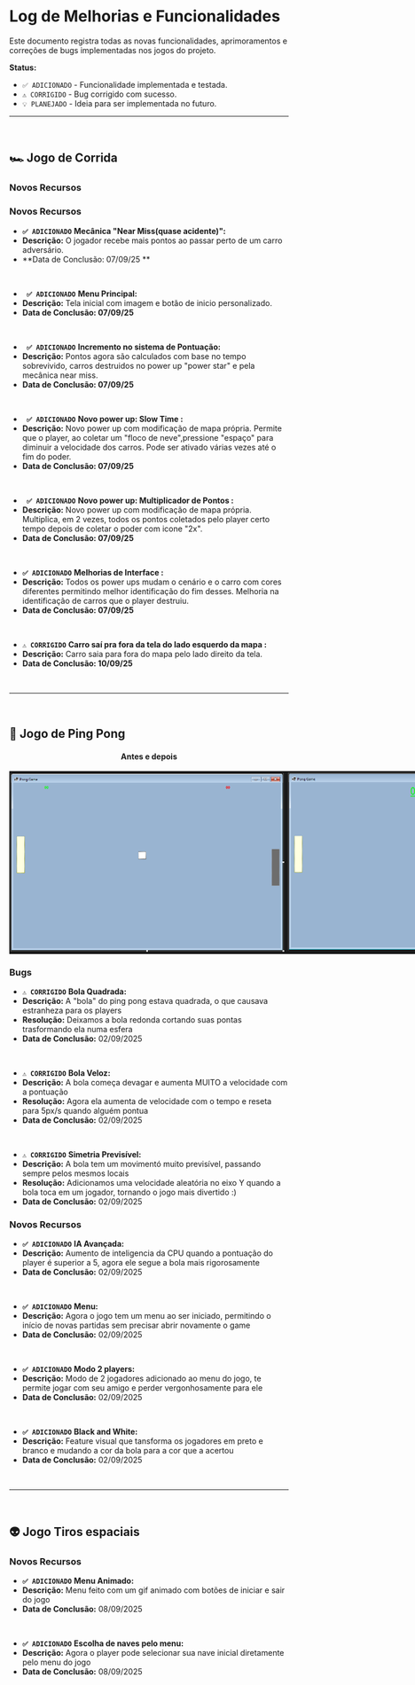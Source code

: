 # Log de Melhorias e Funcionalidades

Este documento registra todas as novas funcionalidades, aprimoramentos e correções de bugs
implementadas nos jogos do projeto.

**Status:**
- `✅ ADICIONADO` - Funcionalidade implementada e testada.
- `⚠️ CORRIGIDO` - Bug corrigido com sucesso.
- `💡 PLANEJADO` - Ideia para ser implementada no futuro.

---
<br>

## 🏎️ Jogo de Corrida

### Novos Recursos
### Novos Recursos
- **`✅ ADICIONADO`** **Mecânica "Near Miss(quase acidente)":**
 - **Descrição:** O jogador recebe mais pontos ao passar perto de um carro adversário.
 - **Data de Conclusão: 07/09/25 **

<br>

- **` ✅ ADICIONADO`** **Menu Principal:**
 - **Descrição:** Tela inicial com imagem e botão de inicio personalizado.
 - **Data de Conclusão: 07/09/25** 



<br>

- **` ✅ ADICIONADO`** **Incremento no sistema de Pontuação:**
 - **Descrição:** Pontos agora são calculados com base no tempo sobrevivido, carros destruidos no power up "power star" e pela mecânica near miss.
 - **Data de Conclusão: 07/09/25** 

<br>



- **` ✅ ADICIONADO`** **Novo power up: Slow Time :**
 - **Descrição:** Novo power up com modificação de mapa própria. Permite que o player, ao coletar um "floco de neve",pressione "espaço" para diminuir a velocidade dos carros. Pode ser ativado várias vezes até o fim do poder.
 - **Data de Conclusão: 07/09/25** 

<br>

- **` ✅ ADICIONADO`** **Novo power up: Multiplicador de Pontos :**
 - **Descrição:** Novo power up com modificação de mapa própria. Multiplica, em 2 vezes, todos os pontos coletados pelo player certo tempo depois de coletar o poder com icone "2x".
 - **Data de Conclusão: 07/09/25** 

<br>

- **`✅ ADICIONADO`** **Melhorias de Interface :**
 - **Descrição:** Todos os power ups mudam o cenário e o carro com cores diferentes permitindo melhor identificação do fim desses. Melhoria na identificação de carros que o player destruiu.
 - **Data de Conclusão: 07/09/25** 

<br>

- **`⚠️ CORRIGIDO`** **Carro saí pra fora da tela do lado esquerdo da mapa :**
 - **Descrição:** Carro saia para fora do mapa pelo lado direito da tela.
 - **Data de Conclusão: 10/09/25** 


<br>

---
<br>

## 🏓 Jogo de Ping Pong

<h4 align="center">Antes e depois</h4>

<div align="center" style="display: flex; justify-content: space-around">
 <img style="width: 500px" src="./Main Resources/Pong_Before.png" />
 <img style="width: 500px" src="./Main Resources/Pong_After.png" />
</div>

### Bugs
- **`⚠️ CORRIGIDO`** **Bola Quadrada:**
 - **Descrição:** A "bola" do ping pong estava quadrada, o que causava estranheza para os players
 - **Resolução:** Deixamos a bola redonda cortando suas pontas trasformando ela numa esfera
 - **Data de Conclusão:** 02/09/2025
   
<br>

- **`⚠️ CORRIGIDO`** **Bola Veloz:**
 - **Descrição:** A bola começa devagar e aumenta MUITO a velocidade com a pontuação
 - **Resolução:** Agora ela aumenta de velocidade com o tempo e reseta para 5px/s quando alguém pontua
 - **Data de Conclusão:** 02/09/2025

<br>

- **`⚠️ CORRIGIDO`** **Simetria Previsível:**
 - **Descrição:** A bola tem um movimentó muito previsível, passando sempre pelos mesmos locais
 - **Resolução:** Adicionamos uma velocidade aleatória no eixo Y quando a bola toca em um jogador, tornando o jogo mais divertido :)
 - **Data de Conclusão:** 02/09/2025

### Novos Recursos
- **`✅ ADICIONADO`** **IA Avançada:**
 - **Descrição:** Aumento de inteligencia da CPU quando a pontuação do player é superior a 5, agora ele segue a bola mais rigorosamente
 - **Data de Conclusão:** 02/09/2025

<br>

- **`✅ ADICIONADO`** **Menu:**
 - **Descrição:** Agora o jogo tem um menu ao ser iniciado, permitindo o início de novas partidas sem precisar abrir novamente o game
 - **Data de Conclusão:** 02/09/2025

<br>

- **`✅ ADICIONADO`** **Modo 2 players:**
 - **Descrição:** Modo de 2 jogadores adicionado ao menu do jogo, te permite jogar com seu amigo e perder vergonhosamente para ele
 - **Data de Conclusão:** 02/09/2025

<br>

- **`✅ ADICIONADO`** **Black and White:**
 - **Descrição:** Feature visual que tansforma os jogadores em preto e branco e mudando a cor da bola para a cor que a acertou
 - **Data de Conclusão:** 02/09/2025

<br>

---
<br>

## 👽 Jogo Tiros espaciais

### Novos Recursos
- **`✅ ADICIONADO`** **Menu Animado:**
 - **Descrição:** Menu feito com um gif animado com botões de iniciar e sair do jogo
 - **Data de Conclusão:** 08/09/2025

<br>

- **`✅ ADICIONADO`** **Escolha de naves pelo menu:**
 - **Descrição:** Agora o player pode selecionar sua nave inicial diretamente pelo menu do jogo
 - **Data de Conclusão:** 08/09/2025 

<br>
